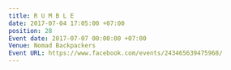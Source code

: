 ```yaml
---
title: R U M B L E
date: 2017-07-04 17:05:00 +07:00
position: 28
Event date: 2017-07-07 00:00:00 +07:00
Venue: Nomad Backpackers
Event URL: https://www.facebook.com/events/243465639475968/
---
```



